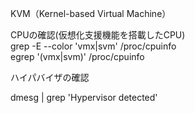 KVM（Kernel-based Virtual Machine）  

CPUの確認(仮想化支援機能を搭載したCPU)  
grep -E --color 'vmx|svm' /proc/cpuinfo  
egrep '(vmx|svm)' /proc/cpuinfo  



ハイパバイザの確認  
  
dmesg | grep 'Hypervisor detected'  


